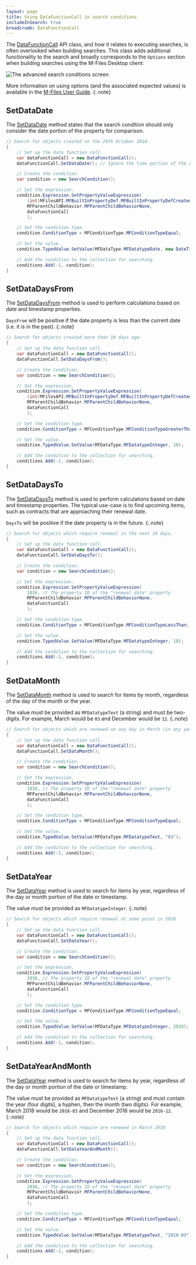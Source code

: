 ```yaml
---
layout: page
title: Using DataFunctionCall in search conditions
includeInSearch: true
breadcrumb: DataFunctionCall
---
```


The [DataFunctionCall](https://www.m-files.com/api/documentation/index.html#MFilesAPI~DataFunctionCall.html) API class, and how it relates to executing searches, is often overlooked when building searches.  This class adds additional functionality to the search and broadly corresponds to the `Options` section when building searches using the M-Files Desktop client:

![The advanced search conditions screen](ObjectsModifiedIn2010.png)

More information on using options (and the associated expected values) is available in the [M-Files User Guide](https://www.m-files.com/user-guide/latest/eng/property_based_conditions.html#filter_settings_properties__options).
{:.note}

## SetDataDate

The [SetDataDate](https://www.m-files.com/api/documentation/MFilesAPI~DataFunctionCall~SetDataDate.html) method states that the search condition should only consider the date portion of the property for comparison.

```csharp
// Search for objects created on the 29th October 2018.
{
	// Set up the data function call.
	var dataFunctionCall = new DataFunctionCall();
	dataFunctionCall.SetDataDate(); // Ignore the time portion of the created timestamp.

	// Create the condition.
	var condition = new SearchCondition();

	// Set the expression.
	condition.Expression.SetPropertyValueExpression(
		(int)MFilesAPI.MFBuiltInPropertyDef.MFBuiltInPropertyDefCreated,
		MFParentChildBehavior.MFParentChildBehaviorNone,
		dataFunctionCall
		);

	// Set the condition type.
	condition.ConditionType = MFConditionType.MFConditionTypeEqual;

	// Set the value.
	condition.TypedValue.SetValue(MFDataType.MFDatatypeDate, new DateTime(2018, 10, 29));

	// Add the condition to the collection for searching.
	conditions.Add(-1, condition);
}
```

## SetDataDaysFrom

The [SetDataDaysFrom](https://www.m-files.com/api/documentation/MFilesAPI~DataFunctionCall~SetDataDaysFrom.html) method is used to perform calculations based on date and timestamp properties.

`DaysFrom` will be positive if the date property is less than the current date (i.e. it is in the past).
{:.note}

```csharp
// Search for objects created more than 10 days ago.
{
	// Set up the data function call.
	var dataFunctionCall = new DataFunctionCall();
	dataFunctionCall.SetDataDaysFrom();

	// Create the condition.
	var condition = new SearchCondition();

	// Set the expression.
	condition.Expression.SetPropertyValueExpression(
		(int)MFilesAPI.MFBuiltInPropertyDef.MFBuiltInPropertyDefCreated,
		MFParentChildBehavior.MFParentChildBehaviorNone,
		dataFunctionCall
		);

	// Set the condition type.
	condition.ConditionType = MFConditionType.MFConditionTypeGreaterThan;

	// Set the value.
	condition.TypedValue.SetValue(MFDataType.MFDatatypeInteger, 10);

	// Add the condition to the collection for searching.
	conditions.Add(-1, condition);
}
```

## SetDataDaysTo

The [SetDataDaysTo](https://www.m-files.com/api/documentation/MFilesAPI~DataFunctionCall~SetDataDaysTo.html) method is used to perform calculations based on date and timestamp properties.  The typical use-case is to find upcoming items, such as contracts that are approaching their renewal date.

`DaysTo` will be positive if the date property is in the future.
{:.note}

```csharp
// Search for objects which require renewal in the next 10 days.
{
	// Set up the data function call.
	var dataFunctionCall = new DataFunctionCall();
	dataFunctionCall.SetDataDaysTo();

	// Create the condition.
	var condition = new SearchCondition();

	// Set the expression.
	condition.Expression.SetPropertyValueExpression(
		1036, // The property ID of the "renewal date" property
		MFParentChildBehavior.MFParentChildBehaviorNone,
		dataFunctionCall
		);

	// Set the condition type.
	condition.ConditionType = MFConditionType.MFConditionTypeLessThan;

	// Set the value.
	condition.TypedValue.SetValue(MFDataType.MFDatatypeInteger, 10);

	// Add the condition to the collection for searching.
	conditions.Add(-1, condition);
}
```

## SetDataMonth

The [SetDataMonth](https://www.m-files.com/api/documentation/MFilesAPI~DataFunctionCall~SetDataMonth.html) method is used to search for items by month, regardless of the day of the month or the year.

The value must be provided as `MFDatatypeText` (a string) and must be two-digits.  For example, March would be `03` and December would be `12`.
{:.note}

```csharp
// Search for objects which are renewed on any day in March (in any year)
{
	// Set up the data function call.
	var dataFunctionCall = new DataFunctionCall();
	dataFunctionCall.SetDataMonth();

	// Create the condition.
	var condition = new SearchCondition();

	// Set the expression.
	condition.Expression.SetPropertyValueExpression(
		1036, // The property ID of the "renewal date" property
		MFParentChildBehavior.MFParentChildBehaviorNone,
		dataFunctionCall
		);

	// Set the condition type.
	condition.ConditionType = MFConditionType.MFConditionTypeEqual;

	// Set the value.
	condition.TypedValue.SetValue(MFDataType.MFDatatypeText, "03");

	// Add the condition to the collection for searching.
	conditions.Add(-1, condition);
}
```

## SetDataYear

The [SetDataYear](https://www.m-files.com/api/documentation/MFilesAPI~DataFunctionCall~SetDataYear.html) method is used to search for items by year, regardless of the day or month portion of the date or timestamp.

The value must be provided as `MFDatatypeInteger`.
{:.note}

```csharp
// Search for objects which require renewal at some point in 2018
{
	// Set up the data function call.
	var dataFunctionCall = new DataFunctionCall();
	dataFunctionCall.SetDataYear();

	// Create the condition.
	var condition = new SearchCondition();

	// Set the expression.
	condition.Expression.SetPropertyValueExpression(
		1036, // The property ID of the "renewal date" property
		MFParentChildBehavior.MFParentChildBehaviorNone,
		dataFunctionCall
		);

	// Set the condition type.
	condition.ConditionType = MFConditionType.MFConditionTypeEqual;

	// Set the value.
	condition.TypedValue.SetValue(MFDataType.MFDatatypeInteger, 2018);

	// Add the condition to the collection for searching.
	conditions.Add(-1, condition);
}
```

## SetDataYearAndMonth

The [SetDataYear](https://www.m-files.com/api/documentation/MFilesAPI~DataFunctionCall~SetDataYear.html) method is used to search for items by year, regardless of the day or month portion of the date or timestamp.

The value must be provided as `MFDatatypeText` (a string) and must contain the year (four digits), a hyphen, then the month (two digits).  For example, March 2018 would be `2018-03` and December 2016 would be `2016-12`.
{:.note}

```csharp
// Search for objects which require are renewed in March 2018
{
	// Set up the data function call.
	var dataFunctionCall = new DataFunctionCall();
	dataFunctionCall.SetDataYearAndMonth();

	// Create the condition.
	var condition = new SearchCondition();

	// Set the expression.
	condition.Expression.SetPropertyValueExpression(
		1036, // The property ID of the "renewal date" property
		MFParentChildBehavior.MFParentChildBehaviorNone,
		dataFunctionCall
		);

	// Set the condition type.
	condition.ConditionType = MFConditionType.MFConditionTypeEqual;

	// Set the value.
	condition.TypedValue.SetValue(MFDataType.MFDatatypeText, "2018-03");

	// Add the condition to the collection for searching.
	conditions.Add(-1, condition);
}
```
